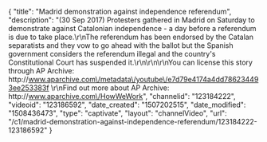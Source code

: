 {
    "title": "Madrid demonstration against independence referendum",
    "description": "(30 Sep 2017) Protesters gathered in Madrid on Saturday to demonstrate against Catalonian independence - a day before a referendum is due to take place.\r\nThe referendum has been endorsed by the Catalan separatists and they vow to go ahead with the ballot but the Spanish government considers the referendum illegal and the country's Constitutional Court has suspended it.\r\n\r\n\r\nYou can license this story through AP Archive: http:\/\/www.aparchive.com\/metadata\/youtube\/e7d79e4174a4dd786234493ee253383f \r\nFind out more about AP Archive: http:\/\/www.aparchive.com\/HowWeWork",
    "channelid": "123184222",
    "videoid": "123186592",
    "date_created": "1507202515",
    "date_modified": "1508436473",
    "type": "captivate",
    "layout": "channelVideo",
    "url": "\/c1\/madrid-demonstration-against-independence-referendum\/123184222-123186592"
}